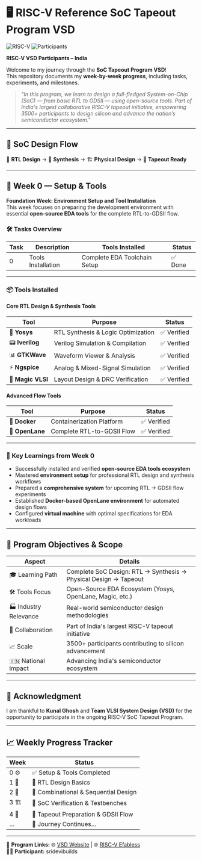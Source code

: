 # 🖥️ RISC-V Reference SoC Tapeout Program VSD

![RISC-V](https://img.shields.io/badge/RISC--V-SoC%20Tapeout-blue?style=for-the-badge&logo=risc-v)
![Participants](https://img.shields.io/badge/Participants-3500+-brightgreen?style=for-the-badge)

**RISC-V VSD Participants – India**

Welcome to my journey through the **SoC Tapeout Program VSD**!  
This repository documents my **week-by-week progress**, including tasks, experiments, and milestones.

> *"In this program, we learn to design a full-fledged System-on-Chip (SoC) — from basic RTL to GDSII — using open-source tools. Part of India's largest collaborative RISC-V tapeout initiative, empowering 3500+ participants to design silicon and advance the nation’s semiconductor ecosystem."*

---

## 🔄 SoC Design Flow
📝 **RTL Design** → 🔄 **Synthesis** → 🏗️ **Physical Design** → 🎯 **Tapeout Ready**

---

## 📅 Week 0 — Setup & Tools
**Foundation Week: Environment Setup and Tool Installation**  
This week focuses on preparing the development environment with essential **open-source EDA tools** for the complete RTL-to-GDSII flow.

### 🛠️ Tasks Overview
| Task | Description                  | Tools Installed             | Status |
|------|-----------------------------|----------------------------|-------|
| 0    | Tools Installation          | Complete EDA Toolchain Setup | ✅ Done |

---

### 📦 Tools Installed

#### Core RTL Design & Synthesis Tools
| Tool | Purpose | Status |
|------|--------|-------|
| 🧠 **Yosys** | RTL Synthesis & Logic Optimization | ✅ Verified |
| 📟 **Iverilog** | Verilog Simulation & Compilation | ✅ Verified |
| 📊 **GTKWave** | Waveform Viewer & Analysis | ✅ Verified |
| ⚡ **Ngspice** | Analog & Mixed-Signal Simulation | ✅ Verified |
| 🎨 **Magic VLSI** | Layout Design & DRC Verification | ✅ Verified |

#### Advanced Flow Tools
| Tool | Purpose | Status |
|------|--------|-------|
| 🐳 **Docker** | Containerization Platform | ✅ Verified |
| 🌊 **OpenLane** | Complete RTL-to-GDSII Flow | ✅ Verified |

---

### 🌟 Key Learnings from Week 0
- Successfully installed and verified **open-source EDA tools ecosystem**  
- Mastered **environment setup** for professional RTL design and synthesis workflows  
- Prepared a **comprehensive system** for upcoming RTL → GDSII flow experiments  
- Established **Docker-based OpenLane environment** for automated design flows  
- Configured **virtual machine** with optimal specifications for EDA workloads  

---

## 🎯 Program Objectives & Scope
| Aspect | Details |
|--------|--------|
| 🎓 Learning Path | Complete SoC Design: RTL → Synthesis → Physical Design → Tapeout |
| 🛠️ Tools Focus | Open-Source EDA Ecosystem (Yosys, OpenLane, Magic, etc.) |
| 🏭 Industry Relevance | Real-world semiconductor design methodologies |
| 🤝 Collaboration | Part of India's largest RISC-V tapeout initiative |
| 📈 Scale | 3500+ participants contributing to silicon advancement |
| 🇮🇳 National Impact | Advancing India's semiconductor ecosystem |

---

## 🙏 Acknowledgment
I am thankful to **Kunal Ghosh** and **Team VLSI System Design (VSD)** for the opportunity to participate in the ongoing RISC-V SoC Tapeout Program.

---

## 📈 Weekly Progress Tracker
| Week | Status |
|------|--------|
| 0 ⚙️ | ✅ Setup & Tools Completed |
| 1 📝 | 🚀 RTL Design Basics |
| 2 🔄 | 🚀 Combinational & Sequential Design |
| 3 🏗️ | 🚀 SoC Verification & Testbenches |
| 4 🎯 | 🚀 Tapeout Preparation & GDSII Flow |
| …    | 🚀 Journey Continues… |

---

🔗 **Program Links:**  🌐 [VSD Website](https://vsdindia.org/) | 🌐 [RISC-V Efabless](https://www.efabless.com/risc-v/)   
👨‍💻 **Participant:** sridevibuilds
